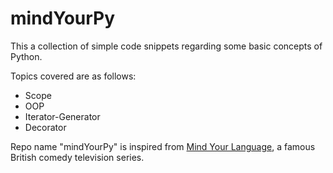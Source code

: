 # mindYourPy

This a collection of simple code snippets regarding some basic concepts of Python.

Topics covered are as follows:
* Scope
* OOP
* Iterator-Generator
* Decorator

Repo name "mindYourPy" is inspired from [Mind Your Language](https://www.youtube.com/playlist?list=PLxRxwnkeaHZv5JEKUyrQFPQbVuGVvo6hh), a famous  British comedy television series.
